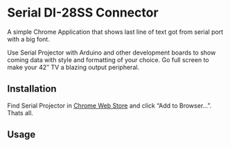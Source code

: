 Serial DI-28SS Connector
================

A simple Chrome Application that shows last line of text got from serial port
with a big font.

Use Serial Projector with Arduino and other development boards to show coming
data with style and formatting of your choice. Go full screen to make your
42″ TV a blazing output peripheral.

Installation
------------

Find Serial Projector in [Chrome Web Store]()
and click “Add to Browser...”.  Thats all.

Usage
-----
